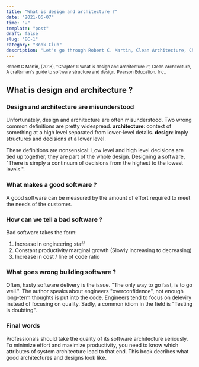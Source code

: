 ```yaml
---
title: "What is design and architecture ?"
date: "2021-06-07"
time: "☕️"
template: "post"
draft: false
slug: "BC-1"
category: "Book Club"
description: "Let's go through Robert C. Martin, Clean Architecture, Chapter 1. What is design and architecture ?"
---
```


<sub>Robert C Martin, (2018), "Chapter 1: What is design and architecture ?", Clean Architecture, A craftsman's guide to software structure and design, Pearson Education, Inc..</sub>

## What is design and architecture ? 

### Design and architecture are misunderstood

Unfortunately, design and architecture are often misunderstood. Two wrong common definitions are pretty widespread. 
**architecture**: context of something at a high level separated from lower-level details.
**design**: imply structures and decisions at a lower level.

These definitions are nonsensical: Low level and high level decisions are tied up together, they are part of the whole design. Designing a software, "There is simply a continuum of decisions from the highest to the lowest levels.".

### What makes a good software ?

A good software can be measured by the amount of effort required to meet the needs of the customer.

### How can we tell a bad software ? 

Bad software takes the form: 
1. Increase in engineering staff
2. Constant productivity marginal growth (Slowly increasing to decreasing)
3. Increase in cost / line of code ratio

### What goes wrong building software ?

Often, hasty software delivery is the issue. "The only way to go fast, is to go well.".
The author speaks about engineers "overconfidence", not enough long-term thoughts is put into the code. Engineers tend to focus on deleviry instead of focusing on quality. Sadly, a common idiom in the field is "Testing is doubting".

### Final words

Professionals should take the quality of its software architecture seriously. To minimize effort and maximize productivity, you need to know which attributes of system architecture lead to that end.
This book decribes what good architectures and designs look like.

